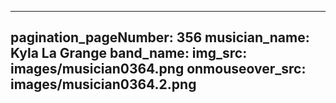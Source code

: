 ------
pagination_pageNumber: 356
musician_name: Kyla La Grange
band_name: 
img_src: images/musician0364.png
onmouseover_src: images/musician0364.2.png
------